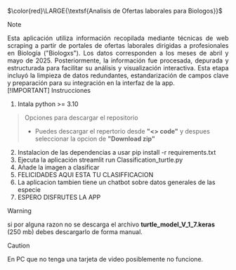 $\color{red}\LARGE{\textsf{Analisis de Ofertas laborales para Biologos}}$

> [!NOTE]
> <div align="justify"> Esta aplicación utiliza información recopilada mediante técnicas de web scraping a partir de portales de ofertas laborales dirigidas a profesionales en Biología ("Biologxs"). Los datos corresponden a los meses de abril y mayo de 2025. Posteriormente, la información fue procesada, depurada y estructurada para facilitar su análisis y visualización interactiva. Esta etapa incluyó la limpieza de datos redundantes, estandarización de campos clave y preparación para su integración en la interfaz de la app.</div>  
> [!IMPORTANT]
> Instrucciones
> 
> 1. Intala python >= 3.10
> > Opciones para descargar el repositorio   
> > * Puedes descargar el repertorio desde **"<> code"** y despues seleccionar la opcion de **"Download zip"** 
> 2. Instalacion de las dependencias a usar pip install -r requirements.txt
> 3. Ejecuta la aplicación streamlit run Classification_turtle.py
> 4. Añade la imagen a clasificar
> 5. FELICIDADES AQUI ESTA TU CLASIFFICACION
> 6. La aplicacion tambien tiene un chatbot sobre datos generales de las especie
> 7. ESPERO DISFRUTES LA APP

> [!WARNING]
> si por alguna razon no se descarga el archivo **turtle_model_V_1_7.keras** (250 mb) debes descargarlo de forma manual.

> [!CAUTION]
> En PC que no tenga una tarjeta de video posiblemente no funcione.
